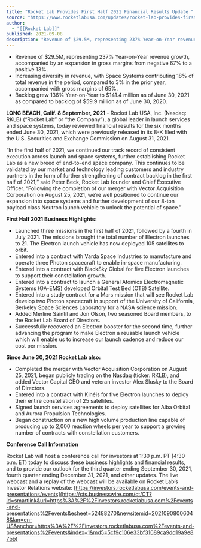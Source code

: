 ```yaml
---
title: "Rocket Lab Provides First Half 2021 Financial Results Update "
source: "https://www.rocketlabusa.com/updates/rocket-lab-provides-first-half-2021-financial-results-update/"
author:
  - "[[Rocket Lab]]"
published: 2021-09-08
description: "Revenue of $29.5M, representing 237% Year-on-Year revenue growth, accompanied by an expansion in gross margins from negative 67% to a positive 13%."
---
```

- Revenue of $29.5M, representing 237% Year-on-Year revenue growth, accompanied by an expansion in gross margins from negative 67% to a positive 13%.
- Increasing diversity in revenue, with Space Systems contributing 18% of total revenue in the period, compared to 3% in the prior year, accompanied with gross margins of 65%.
- Backlog grew 136% Year-on-Year to $141.4 million as of June 30, 2021 as compared to backlog of $59.9 million as of June 30, 2020.

**LONG BEACH, Calif. 8 September, 2021** - Rocket Lab USA, Inc. (Nasdaq: RKLB) (“Rocket Lab” or “the Company”), a global leader in launch services and space systems, today reviewed financial results for the six months ended June 30, 2021, which were previously released in its 8-K filed with the U.S. Securities and Exchange Commission on August 31, 2021.

“In the first half of 2021, we continued our track record of consistent execution across launch and space systems, further establishing Rocket Lab as a new breed of end-to-end space company. This continues to be validated by our market and technology leading customers and industry partners in the form of further strengthening of contract backlog in the first half of 2021,” said Peter Beck, Rocket Lab founder and Chief Executive Officer. “Following the completion of our merger with Vector Acquisition Corporation on August 25, 2021, we’re well positioned to continue our expansion into space systems and further development of our 8-ton payload class Neutron launch vehicle to unlock the potential of space.”

**First Half 2021 Business Highlights:**

- Launched three missions in the first half of 2021, followed by a fourth in July 2021. The missions brought the total number of Electron launches to 21. The Electron launch vehicle has now deployed 105 satellites to orbit.
- Entered into a contract with Varda Space Industries to manufacture and operate three Photon spacecraft to enable in-space manufacturing.
- Entered into a contract with BlackSky Global for five Electron launches to support their constellation growth.
- Entered into a contract to launch a General Atomics Electromagnetic Systems (GA-EMS) developed Orbital Test Bed (OTB) Satellite.
- Entered into a study contract for a Mars mission that will see Rocket Lab develop two Photon spacecraft in support of the University of California, Berkeley Space Sciences Laboratory for a NASA science mission.
- Added Merline Saintil and Jon Olson, two seasoned Board members, to the Rocket Lab Board of Directors.
- Successfully recovered an Electron booster for the second time, further advancing the program to make Electron a reusable launch vehicle which will enable us to increase our launch cadence and reduce our cost per mission.

**Since June 30, 2021 Rocket Lab also:**

- Completed the merger with Vector Acquisition Corporation on August 25, 2021, began publicly trading on the Nasdaq (ticker: RKLB), and added Vector Capital CEO and veteran investor Alex Slusky to the Board of Directors.
- Entered into a contract with Kinéis for five Electron launches to deploy their entire constellation of 25 satellites.
- Signed launch services agreements to deploy satellites for Alba Orbital and Aurora Propulsion Technologies.
- Began construction on a new high volume production line capable of producing up to 2,000 reaction wheels per year to support a growing number of contracts with constellation customers.

**Conference Call Information**

Rocket Lab will host a conference call for investors at 1:30 p.m. PT (4:30 p.m. ET) today to discuss these business highlights and financial results, and to provide our outlook for the third quarter ending September 30, 2021, fourth quarter ending December 31, 2021, and other updates. The live webcast and a replay of the webcast will be available on Rocket Lab’s Investor Relations website: [https://investors.rocketlabusa.com/events-and-presentations/events](https://cts.businesswire.com/ct/CT?id=smartlink&url=https%3A%2F%2Finvestors.rocketlabusa.com%2Fevents-and-presentations%2Fevents&esheet=52488270&newsitemid=20210908006048&lan=en-US&anchor=https%3A%2F%2Finvestors.rocketlabusa.com%2Fevents-and-presentations%2Fevents&index=1&md5=5cf9c106e33bf31089ca9dd19a9e87bb)

